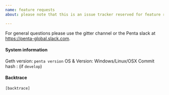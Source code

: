 ```yaml
---
name: feature requests
about: please note that this is an issue tracker reserved for feature requests.

---
```


For general questions please use the gitter channel or the Penta slack at https://penta-global.slack.com.

#### System information

Geth version: `penta version`
OS & Version: Windows/Linux/OSX
Commit hash : (if `develop`)

#### Backtrace

````
[backtrace]
````
